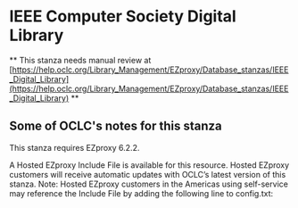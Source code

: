 # IEEE Computer Society Digital Library
** This stanza needs manual review at [https://help.oclc.org/Library_Management/EZproxy/Database_stanzas/IEEE_Digital_Library](https://help.oclc.org/Library_Management/EZproxy/Database_stanzas/IEEE_Digital_Library) **

## Some of OCLC's notes for this stanza

This stanza requires EZproxy 6.2.2.

A Hosted EZproxy Include File is available for this resource. Hosted EZproxy customers will receive automatic updates with OCLC&rsquo;s latest version of this stanza. Note: Hosted EZproxy customers in the Americas using self-service may reference the Include File by adding the following line to config.txt:

&nbsp;
